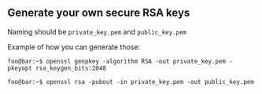 ## Generate your own secure RSA keys
Naming should be `private_key.pem` and `public_key.pem`

Example of how you can generate those:
```console
foo@bar:~$ openssl genpkey -algorithm RSA -out private_key.pem -pkeyopt rsa_keygen_bits:2048

foo@bar:~$ openssl rsa -pubout -in private_key.pem -out public_key.pem
```